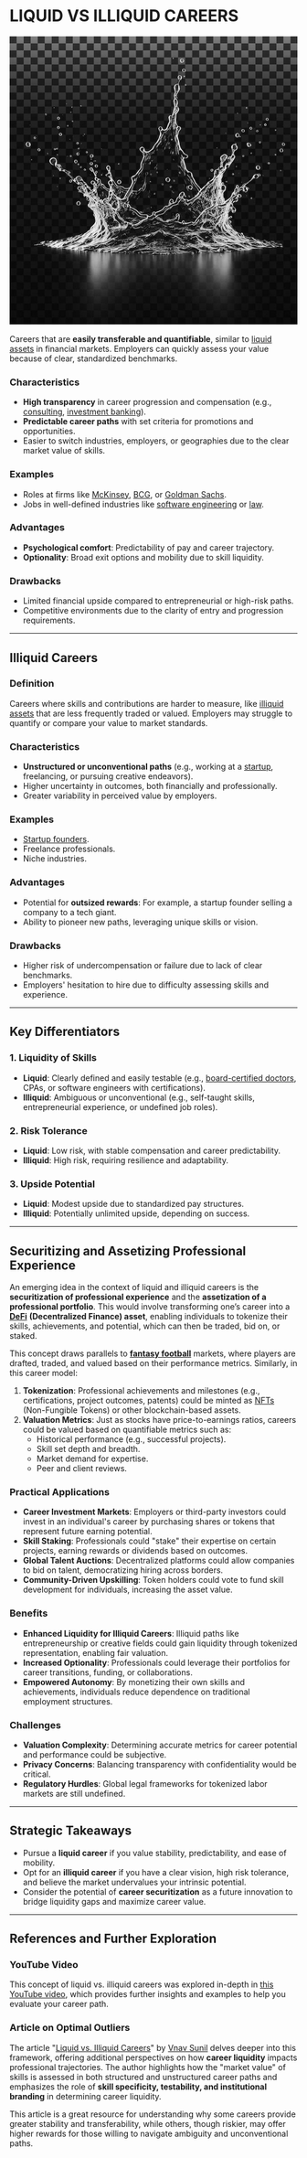 # LIQUID VS ILLIQUID CAREERS

![alt text](../../../LITERARY_PRODUCTS/JOES_NOTES/MISC/image-6.png)

Careers that are **easily transferable and quantifiable**, similar to [liquid assets](liquid_assets.md) in financial markets. Employers can quickly assess your value because of clear, standardized benchmarks.

### Characteristics

* **High transparency** in career progression and compensation (e.g., [consulting](consulting.md), [investment banking](investment_banking.md)).
* **Predictable career paths** with set criteria for promotions and opportunities.
* Easier to switch industries, employers, or geographies due to the clear market value of skills.

### Examples

* Roles at firms like [McKinsey](../MCKINSEY.md), [BCG](bcg.md), or [Goldman Sachs](../crypto_economics/goldman_sachs.md).
* Jobs in well-defined industries like [software engineering](../technology/software_engineering.md) or [law](law.md).

### Advantages

* **Psychological comfort**: Predictability of pay and career trajectory.
* **Optionality**: Broad exit options and mobility due to skill liquidity.

### Drawbacks

* Limited financial upside compared to entrepreneurial or high-risk paths.
* Competitive environments due to the clarity of entry and progression requirements.

***

## Illiquid Careers

### Definition

Careers where skills and contributions are harder to measure, like [illiquid assets](illiquid_assets.md) that are less frequently traded or valued. Employers may struggle to quantify or compare your value to market standards.

### Characteristics

* **Unstructured or unconventional paths** (e.g., working at a [startup](startup.md), freelancing, or pursuing creative endeavors).
* Higher uncertainty in outcomes, both financially and professionally.
* Greater variability in perceived value by employers.

### Examples

* [Startup founders](startup_founders.md).
* Freelance professionals.
* Niche industries.

### Advantages

* Potential for **outsized rewards**: For example, a startup founder selling a company to a tech giant.
* Ability to pioneer new paths, leveraging unique skills or vision.

### Drawbacks

* Higher risk of undercompensation or failure due to lack of clear benchmarks.
* Employers' hesitation to hire due to difficulty assessing skills and experience.

***

## Key Differentiators

### 1. Liquidity of Skills

* **Liquid**: Clearly defined and easily testable (e.g., [board-certified doctors](../health/board_certified_doctors.md), CPAs, or software engineers with certifications).
* **Illiquid**: Ambiguous or unconventional (e.g., self-taught skills, entrepreneurial experience, or undefined job roles).

### 2. Risk Tolerance

* **Liquid**: Low risk, with stable compensation and career predictability.
* **Illiquid**: High risk, requiring resilience and adaptability.

### 3. Upside Potential

* **Liquid**: Modest upside due to standardized pay structures.
* **Illiquid**: Potentially unlimited upside, depending on success.

***

## Securitizing and Assetizing Professional Experience

An emerging idea in the context of liquid and illiquid careers is the **securitization of professional experience** and the **assetization of a professional portfolio**. This would involve transforming one’s career into a [**DeFi**](../crypto/defi.md) **(Decentralized Finance) asset**, enabling individuals to tokenize their skills, achievements, and potential, which can then be traded, bid on, or staked.

This concept draws parallels to [**fantasy football**](fantasy_football.md) markets, where players are drafted, traded, and valued based on their performance metrics. Similarly, in this career model:

1. **Tokenization**: Professional achievements and milestones (e.g., certifications, project outcomes, patents) could be minted as [NFTs](nfts.md) (Non-Fungible Tokens) or other blockchain-based assets.
2. **Valuation Metrics**: Just as stocks have price-to-earnings ratios, careers could be valued based on quantifiable metrics such as:
   * Historical performance (e.g., successful projects).
   * Skill set depth and breadth.
   * Market demand for expertise.
   * Peer and client reviews.

### Practical Applications

* **Career Investment Markets**: Employers or third-party investors could invest in an individual's career by purchasing shares or tokens that represent future earning potential.
* **Skill Staking**: Professionals could "stake" their expertise on certain projects, earning rewards or dividends based on outcomes.
* **Global Talent Auctions**: Decentralized platforms could allow companies to bid on talent, democratizing hiring across borders.
* **Community-Driven Upskilling**: Token holders could vote to fund skill development for individuals, increasing the asset value.

### Benefits

* **Enhanced Liquidity for Illiquid Careers**: Illiquid paths like entrepreneurship or creative fields could gain liquidity through tokenized representation, enabling fair valuation.
* **Increased Optionality**: Professionals could leverage their portfolios for career transitions, funding, or collaborations.
* **Empowered Autonomy**: By monetizing their own skills and achievements, individuals reduce dependence on traditional employment structures.

### Challenges

* **Valuation Complexity**: Determining accurate metrics for career potential and performance could be subjective.
* **Privacy Concerns**: Balancing transparency with confidentiality would be critical.
* **Regulatory Hurdles**: Global legal frameworks for tokenized labor markets are still undefined.

***

## Strategic Takeaways

* Pursue a **liquid career** if you value stability, predictability, and ease of mobility.
* Opt for an **illiquid career** if you have a clear vision, high risk tolerance, and believe the market undervalues your intrinsic potential.
* Consider the potential of **career securitization** as a future innovation to bridge liquidity gaps and maximize career value.

***

## References and Further Exploration

### YouTube Video

This concept of liquid vs. illiquid careers was explored in-depth in [this YouTube video](https://youtu.be/MS5q3NnwsO4), which provides further insights and examples to help you evaluate your career path.

### Article on Optimal Outliers

The article "[Liquid vs. Illiquid Careers](https://www.optimaloutliers.com/p/liquid-vs-illiquid-careers)" by [Vnav Sunil](../VNAV_SUNIL.md) delves deeper into this framework, offering additional perspectives on how **career liquidity** impacts professional trajectories. The author highlights how the "market value" of skills is assessed in both structured and unstructured career paths and emphasizes the role of **skill specificity, testability, and institutional branding** in determining career liquidity.

This article is a great resource for understanding why some careers provide greater stability and transferability, while others, though riskier, may offer higher rewards for those willing to navigate ambiguity and unconventional paths.
